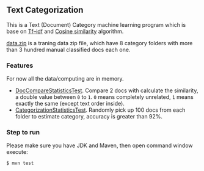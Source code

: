 ## Text Categorization

This is a Text (Document) Category machine learning program which is base on [Tf–idf](http://en.wikipedia.org/wiki/Tf%E2%80%93idf) and [Cosine similarity](http://en.wikipedia.org/wiki/Cosine_similarity) algorithm.

[data.zip](data/) is a traning data zip file, which have 8 category folders with more than 3 hundred manual classified docs each one.  

### Features

For now all the data/computing are in memory.

* [DocCompareStatisticsTest](test/io/github/atealxt/nlp/analysis/statistics/DocCompareStatisticsTest.java).
  Compare 2 docs with calculate the similarity, a double value between `0` to `1`. `0` means completely unrelated, `1` means exactly the same (except text order inside). 
* [CategorizationStatisticsTest](test/io/github/atealxt/nlp/analysis/statistics/CategorizationStatisticsTest.java).
  Randomly pick up 100 docs from each folder to estimate category, accuracy is greater than 92%.

### Step to run

Please make sure you have JDK and Maven, then open command window execute:

```
$ mvn test
```
